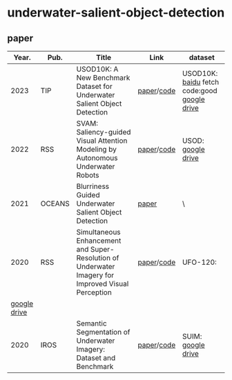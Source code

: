 # underwater-salient-object-detection

## paper

| Year. | Pub. | Title | Link | dataset | 
| --- | --- | --- | --- | --- |  
| 2023 | TIP | USOD10K: A New Benchmark Dataset for Underwater Salient Object Detection | [paper](https://ieeexplore.ieee.org/document/10102831)/[code](https://github.com/LinHong-HIT/USOD10K) | USOD10K:   [baidu](https://pan.baidu.com/share/init?surl=edg2B9HjnHdEpmwnUOT0-w) fetch code:good  [google drive](https://drive.google.com/file/d/1PH0PwKchXnkWwtAwbhNSW4utMCp5zer8/view) | 
| 2022 | RSS | SVAM: Saliency-guided Visual Attention Modeling by Autonomous Underwater Robots | [paper](http://www.roboticsproceedings.org/rss18/p048.pdf)/[code](https://github.com/xahidbuffon/SVAM-Net) | USOD:   [google drive](https://irvlab.cs.umn.edu/resources/usod-dataset) |  
| 2021 | OCEANS | Blurriness Guided Underwater Salient Object Detection | [paper](https://ieeexplore.ieee.org/document/9705721) | \ | 
| 2020 | RSS | Simultaneous Enhancement and Super-Resolution of Underwater Imagery for Improved Visual Perception | [paper](http://www.roboticsproceedings.org/rss16/p018.pdf)/[code](https://github.com/IRVLab/Deep-SESR) | UFO-120:  
 [google drive](http://irvlab.cs.umn.edu/resources/ufo-120-dataset) |  
| 2020 | IROS | Semantic Segmentation of Underwater Imagery: Dataset and Benchmark | [paper](https://arxiv.org/pdf/2004.01241.pdf)/[code](https://github.com/xahidbuffon/SUIM) | SUIM:   [google drive](http://irvlab.cs.umn.edu/resources/suim-dataset) | 
